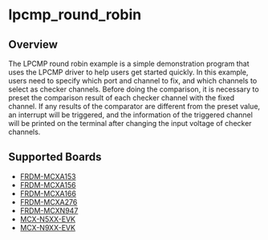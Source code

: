 # lpcmp_round_robin

## Overview
The LPCMP round robin example is a simple demonstration program that uses the LPCMP driver to
help users get started quickly. In this example, users need to specify which port and channel
to fix, and which channels to select as checker channels. Before doing the comparison, it is
necessary to preset the comparison result of each checker channel with the fixed channel. 
If any results of the comparator are different from the preset value, an interrupt will be 
triggered, and the information of the triggered channel will be printed on the terminal after
changing the input voltage of checker channels.

## Supported Boards
- [FRDM-MCXA153](../../../_boards/frdmmcxa153/driver_examples/lpcmp/round_robin/example_board_readme.md)
- [FRDM-MCXA156](../../../_boards/frdmmcxa156/driver_examples/lpcmp/round_robin/example_board_readme.md)
- [FRDM-MCXA166](../../../_boards/frdmmcxa166/driver_examples/lpcmp/round_robin/example_board_readme.md)
- [FRDM-MCXA276](../../../_boards/frdmmcxa276/driver_examples/lpcmp/round_robin/example_board_readme.md)
- [FRDM-MCXN947](../../../_boards/frdmmcxn947/driver_examples/lpcmp/round_robin/example_board_readme.md)
- [MCX-N5XX-EVK](../../../_boards/mcxn5xxevk/driver_examples/lpcmp/round_robin/example_board_readme.md)
- [MCX-N9XX-EVK](../../../_boards/mcxn9xxevk/driver_examples/lpcmp/round_robin/example_board_readme.md)
